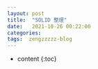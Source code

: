 ```yaml
---
layout: post
title:  "SOLID 整理"
date:   2021-10-26 00:22:00
categories: 
tags:  zengzzzzz-blog
---
```


* content
{:toc}

  
&nbsp;
